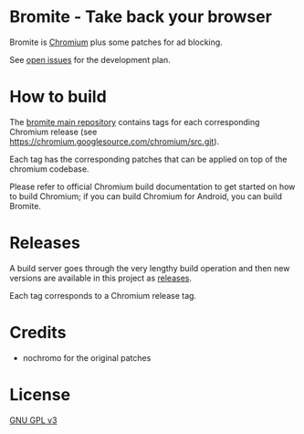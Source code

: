 # Bromite - Take back your browser

Bromite is [Chromium](https://www.chromium.org/getting-involved/download-chromium) plus some patches for ad blocking.

See [open issues](https://github.com/bromite/bromite/issues) for the development plan.

# How to build

The [bromite main repository](https://github.com/bromite/bromite) contains tags for each corresponding Chromium release (see https://chromium.googlesource.com/chromium/src.git).

Each tag has the corresponding patches that can be applied on top of the chromium codebase.

Please refer to official Chromium build documentation to get started on how to build Chromium; if you can build Chromium for Android, you can build Bromite.

# Releases

A build server goes through the very lengthy build operation and then new versions are available in this project as [releases](https://github.com/bromite/bromite/releases).

Each tag corresponds to a Chromium release tag.

# Credits

* nochromo for the original patches

# License

[GNU GPL v3](./LICENSE)
